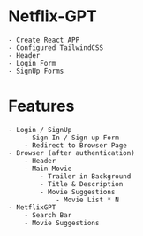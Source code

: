 # Netflix-GPT
    - Create React APP
    - Configured TailwindCSS
    - Header
    - Login Form
    - SignUp Forms


# Features
    - Login / SignUp
        - Sign In / Sign up Form
        - Redirect to Browser Page
    - Browser (after authentication)
        - Header
        - Main Movie
            - Trailer in Background
            - Title & Description
            - Movie Suggestions
                - Movie List * N
    - NetflixGPT
        - Search Bar
        - Movie Suggestions
